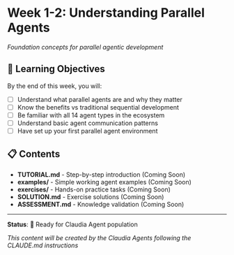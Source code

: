 # Week 1-2: Understanding Parallel Agents

*Foundation concepts for parallel agentic development*

## 🎯 Learning Objectives

By the end of this week, you will:
- [ ] Understand what parallel agents are and why they matter
- [ ] Know the benefits vs traditional sequential development  
- [ ] Be familiar with all 14 agent types in the ecosystem
- [ ] Understand basic agent communication patterns
- [ ] Have set up your first parallel agent environment

## 📋 Contents

- **TUTORIAL.md** - Step-by-step introduction (Coming Soon)
- **examples/** - Simple working agent examples (Coming Soon)
- **exercises/** - Hands-on practice tasks (Coming Soon)
- **SOLUTION.md** - Exercise solutions (Coming Soon)
- **ASSESSMENT.md** - Knowledge validation (Coming Soon)

---

**Status**: 🚧 Ready for Claudia Agent population

*This content will be created by the Claudia Agents following the CLAUDE.md instructions*